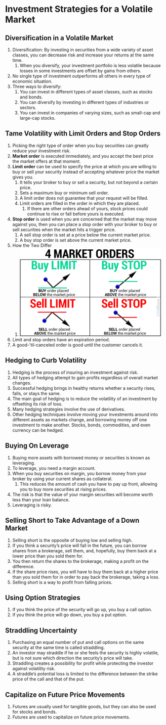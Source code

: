 # Investment Strategies for a Volatile Market

## Diversification in a Volatile Market
1. Diversification: By investing in securities from a wide variety of asset classes, you can decrease risk and increase your returns at the same time.
   1. When you diversify, your investment portfolio is less volatile because losses in some investments are offset by gains from others.
2. No single type of investment outperforms all others in every type of economic situation.
3. Three ways to diversify:
   1. You can invest in different types of asset classes, such as stocks and bonds.
   2. You can diversify by investing in different types of industries or sectors. 
   3. You can invest in companies of varying sizes, such as small-cap and large-cap stocks.

## Tame Volatility with Limit Orders and Stop Orders
1. Picking the right type of order when you buy securities can greatly reduce your investment risk.
2. __Market order__ is executed immediately, and you accept the best price the market offers at that moment.
3. __Limit order__ can be used to specify the price at which you are willing to buy or sell your security instead of accepting whatever price the market gives you.
   1. It tells your broker to buy or sell a security, but not beyond a certain price.
   2. Sets a maximum buy or minimum sell order.
   3. A limit order does not guarantee that your request will be filled. 
   4. Limit orders are filled in the order in which they are placed.
      1. If there are other orders ahead of yours, stock prices could continue to rise or fall before yours is executed.
4. __Stop order__ is used when you are concerned that the market may move against you, then you can place a stop order with your broker to buy or sell securities when the market hits a trigger price.
   1.  A sell stop order is set at a price below the current market price.
   2.  A buy stop order is set above the current market price.
5.  How the Two Differ
    1.  ![LimitAndStop](Images/LimitAndStop.png)
6.  Limit and stop orders have an expiration period.
7.  A good-'til-canceled order is good until the customer cancels it.

## Hedging to Curb Volatility
1. Hedging is the process of insuring an investment against risk.
2. All types of hedging attempt to gain profits regardless of overall market changes.
3. Successful hedging brings in healthy returns whether a security rises, falls, or stays the same.
4. The main goal of hedging is to reduce the volatility of an investment by offsetting its risk of loss.
5. Many hedging strategies involve the use of derivatives.
6. Other hedging techniques involve moving your investments around into different assets as markets change, and borrowing money off one investment to make another. Stocks, bonds, commodities, and even currency can be hedged.

## Buying On Leverage
1. Buying more assets with borrowed money or securities is known as leveraging.
2. To leverage, you need a margin account.
3. When you buy securities on margin, you borrow money from your broker by using your current shares as collateral.
   1. This reduces the amount of cash you have to pay up front, allowing you to buy more securities at rising prices. 
4. The risk is that the value of your margin securities will become worth less than your loan balance.
5. Leveraging is risky.

## Selling Short to Take Advantage of a Down Market
1. Selling short is the opposite of buying low and selling high.
2. If you think a security’s price will fall in the future, you can borrow shares from a brokerage, sell them, and, hopefully, buy them back at a lower price than you sold them for.
3. You then return the shares to the brokerage, making a profit on the difference.
4. If the share price rises, you will have to buy them back at a higher price than you sold them for in order to pay back the brokerage, taking a loss.
5. Selling short is a way to profit from falling prices.

## Using Option Strategies
1. If you think the price of the security will go up, you buy a call option.
2. If you think the price will go down, you buy a put option.

## Straddling Uncertainty
1. Purchasing an equal number of put and call options on the same security at the same time is called straddling.
2. An investor may straddle if he or she feels the security is highly volatile, but is not sure which direction the security’s price will take.
3. Straddling creates a possibility for profit while protecting the investor against volatility risk.
4. A straddle’s potential loss is limited to the difference between the strike price of the call and that of the put.

## Capitalize on Future Price Movements
1. Futures are usually used for tangible goods, but they can also be used for stocks and bonds.
2. Futures are used to capitalize on future price movements. 